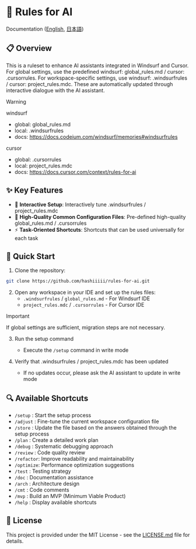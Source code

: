# 🤖 Rules for AI

Documentation ([English](https://github.com/hashiiiii/rules-for-ai/blob/main/README.md), [日本語](https://github.com/hashiiiii/rules-for-ai/blob/main/README_JA.md))

## 📋 Overview

This is a ruleset to enhance AI assistants integrated in Windsurf and Cursor.
For global settings, use the predefined windsurf: global_rules.md / cursor: .cursorrules.
For workspace-specific settings, use windsurf: .windsurfrules / cursor: project_rules.mdc.
These are automatically updated through interactive dialogue with the AI assistant.

> [!WARNING]
>
> windsurf
> - global: global_rules.md
> - local: .windsurfrules
> - docs: https://docs.codeium.com/windsurf/memories#windsurfrules
>
> cursor
> - global: .cursorrules
> - local: project_rules.mdc
> - docs: https://docs.cursor.com/context/rules-for-ai
>

## ✨ Key Features

- 🔄 **Interactive Setup**: Interactively tune .windsurfrules / project_rules.mdc
- 📝 **High-Quality Common Configuration Files**: Pre-defined high-quality global_rules.md / .cursorrules
- ⚡ **Task-Oriented Shortcuts**: Shortcuts that can be used universally for each task

## 🚀 Quick Start

1. Clone the repository:
```bash
git clone https://github.com/hashiiiii/rules-for-ai.git
```

2. Open any workspace in your IDE and set up the rules files:
   - `.windsurfrules` / `global_rules.md` - For Windsurf IDE
   - `project_rules.mdc` / `.cursorrules` - For Cursor IDE

> [!IMPORTANT]
>
> If global settings are sufficient, migration steps are not necessary.
>

3. Run the setup command
   - Execute the `/setup` command in write mode

4. Verify that .windsurfrules / project_rules.mdc has been updated
   - If no updates occur, please ask the AI assistant to update in write mode

## 🔍 Available Shortcuts

- `/setup`   : Start the setup process
- `/adjust`  : Fine-tune the current workspace configuration file
- `/store`   : Update the file based on the answers obtained through the setup process
- `/plan`    : Create a detailed work plan
- `/debug`   : Systematic debugging approach
- `/review`  : Code quality review
- `/refactor`: Improve readability and maintainability
- `/optimize`: Performance optimization suggestions
- `/test`    : Testing strategy
- `/doc`     : Documentation assistance
- `/arch`    : Architecture design
- `/cmt`     : Code comments
- `/mvp`     : Build an MVP (Minimum Viable Product)
- `/help`    : Display available shortcuts

## 📄 License

This project is provided under the MIT License - see the [LICENSE.md](LICENSE.md) file for details.
